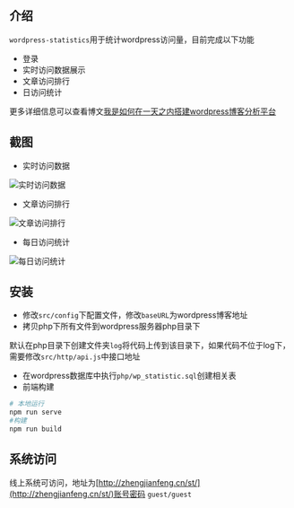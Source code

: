 ## 介绍

`wordpress-statistics`用于统计wordpress访问量，目前完成以下功能
- 登录
- 实时访问数据展示
- 文章访问排行
- 日访问统计

更多详细信息可以查看博文[我是如何在一天之内搭建wordpress博客分析平台](https://segmentfault.com/a/1190000040071670)

## 截图

- 实时访问数据

![实时访问数据](http://zhengjianfeng.cn/images/4ML9XNtJjk5vJedVfU66Hf1hkR8kFJJj.jpg)

- 文章访问排行

![文章访问排行](http://zhengjianfeng.cn/images/AHo4KUfWR9v2ApkaDgXaZ6l03yW5vmUH.jpg)

- 每日访问统计

![每日访问统计](http://zhengjianfeng.cn/images/tYkhsQtY5FfeN0kkEaCivcXokKNJzBSy.jpg)

## 安装

- 修改`src/config`下配置文件，修改`baseURL`为wordpress博客地址
- 拷贝php下所有文件到wordpress服务器php目录下

默认在php目录下创建文件夹`log`将代码上传到该目录下，如果代码不位于log下，需要修改`src/http/api.js`中接口地址

- 在wordpress数据库中执行`php/wp_statistic.sql`创建相关表
- 前端构建

```bash
# 本地运行
npm run serve
#构建
npm run build
```

## 系统访问

线上系统可访问，地址为[http://zhengjianfeng.cn/st/](http://zhengjianfeng.cn/st/)账号密码  `guest/guest`
